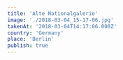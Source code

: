 ```yaml
---
title: 'Alte Nationalgalerie'
image: './2018-03-04_15-17-06.jpg'
takenAt: '2018-03-04T14:17:06.000Z'
country: 'Germany'
place: 'Berlin'
publish: true
---
```

